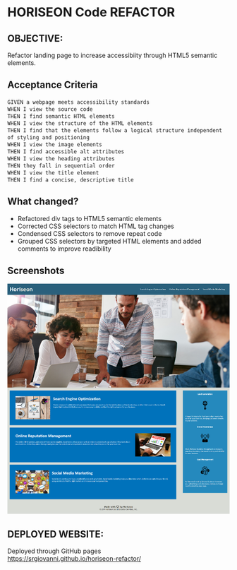 # HORISEON Code REFACTOR

## OBJECTIVE:

Refactor landing page to increase accessibiity through HTML5 semantic elements.

## Acceptance Criteria

```
GIVEN a webpage meets accessibility standards
WHEN I view the source code
THEN I find semantic HTML elements
WHEN I view the structure of the HTML elements
THEN I find that the elements follow a logical structure independent of styling and positioning
WHEN I view the image elements
THEN I find accessible alt attributes
WHEN I view the heading attributes
THEN they fall in sequential order
WHEN I view the title element
THEN I find a concise, descriptive title
```

## What changed?

- Refactored div tags to HTML5 semantic elements <br/>
- Corrected CSS selectors to match HTML tag changes <br />
- Condensed CSS selectors to remove repeat code <br />
- Grouped CSS selectors by targeted HTML elements and added comments to improve readibility <br />

## Screenshots

![Screenshot of page](./assets/images/Screenshot-1.PNG)

## DEPLOYED WEBSITE:

Deployed through GitHub pages <br />
https://srgiovanni.github.io/horiseon-refactor/
